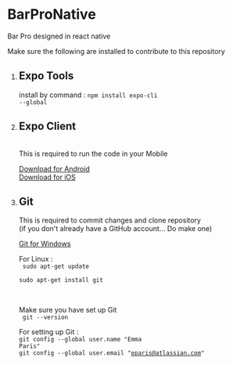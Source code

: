 # BarProNative
Bar Pro designed in react native

Make sure the following are installed to contribute to this repository

1) <h2> Expo Tools </h2>
  
    install by command :   <code>npm install expo-cli --global</code>

2) <h2> Expo Client </h2><br/>
     This is required to run the code in your Mobile 
  
    <a href="https://play.google.com/store/apps/details?id=host.exp.exponent">Download for Android </a><br />
    <a href="https://itunes.apple.com/app/apple-store/id982107779">Download for iOS</a>
    
3) <h2> Git </h2>
      This is required to commit changes and clone repository<br/>
      (if you don't already have a GitHub account... Do make one)
      
      <a href="https://git-scm.com/download/win">Git for Windows</a>
      
      For Linux : <br/>
      <code> sudo apt-get update </code> <br/>
                  <code> sudo apt-get install git </code>
                  
      <br/>
      
      Make sure you have set up Git <br/>
      <code> git --version </code>
      
      For setting up Git :
      <br/>
      <code>git config --global user.name "Emma Paris"</code><br/>
      <code>git config --global user.email "eparis@atlassian.com"</code>
      
      

